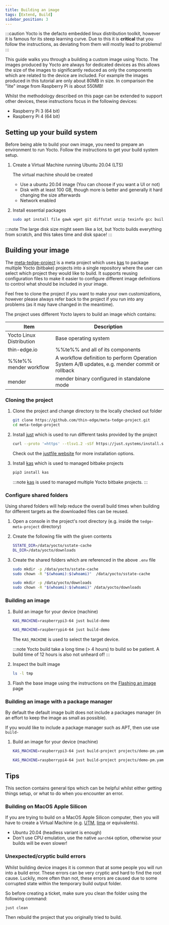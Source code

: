 ```yaml
---
title: Building an image
tags: [Extend, Build]
sidebar_position: 3
---
```


:::caution
Yocto is the defacto embedded linux distribution toolkit, however it is famous for its steep learning curve. Due to this it is **critical** that you follow the instructions, as deviating from them will mostly lead to problems!
:::

This guide walks you through a building a custom image using Yocto. The images produced by Yocto are always for dedicated devices as this allows the size of the images to significantly reduced as only the components which are related to the device are included. For example the images produced in this tutorial are only about 80MB in size. In comparison the "lite" image from Raspberry Pi is about 550MB!

Whilst the methodology described on this page can be extended to support other devices, these instructions focus in the following devices:

* Raspberry Pi 3 (64 bit)
* Raspberry Pi 4 (64 bit)

## Setting up your build system

Before being able to build your own image, you need to prepare an environment to run Yocto. Follow the instructions to get your build system setup.

1. Create a Virtual Machine running Ubuntu 20.04 (LTS)

    The virtual machine should be created 
    * Use a ubuntu 20.04 image (You can choose if you want a UI or not)
    * Disk with at least 100 GB, though more is better and generally it hard changing the size afterwards
    * Network enabled

2. Install essential packages

    ```sh tab={"label":"Ubuntu-20.04"}
    sudo apt install file gawk wget git diffstat unzip texinfo gcc build-essential chrpath socat cpio python3 python3-pip python3-pexpect xz-utils debianutils iputils-ping python3-git python3-jinja2 libegl1-mesa libsdl1.2-dev pylint3 xterm python3-subunit mesa-common-dev zstd liblz4-tool
    ```

:::note
The large disk size might seem like a lot, but Yocto builds everything from scratch, and this takes time and disk space!
:::


## Building your image

The [meta-tedge-project](https://github.com/thin-edge/meta-tedge-project) is a meta project which uses [kas](https://kas.readthedocs.io/en/latest/) to package multiple Yocto (bitbake) projects into a single repository where the user can select which project they would like to build. It supports reusing configuration files to make it easier to configure different image definitions to control what should be included in your image.

Feel free to clone the project if you want to make your own customizations, however please always refer back to the project if you run into any problems (as it may have changed in the meantime).

The project uses different Yocto layers to build an image which contains:

|Item|Description|
|--|--|
|Yocto Linux Distribution|Base operating system|
|thin-edge.io|%%te%% and all of its components|
|%%te%% mender workflow|A workflow definition to perform Operation System A/B updates, e.g. mender commit or rollback|
|mender|mender binary configured in standalone mode|

### Cloning the project

1. Clone the project and change directory to the locally checked out folder

    ```sh
    git clone https://github.com/thin-edge/meta-tedge-project.git
    cd meta-tedge-project
    ```

2. Install [just](https://just.systems/man/en/chapter_5.html) which is used to run different tasks provided by the project

    ```sh
    curl --proto '=https' --tlsv1.2 -sSf https://just.systems/install.sh | sudo bash -s -- --to /usr/bin
    ```

    Check out the [justfile website](https://just.systems/man/en/chapter_5.html) for more installation options.

3. Install [kas](https://kas.readthedocs.io/en/latest/) which is used to managed bitbake projects

    ```sh
    pip3 install kas
    ```

    :::note
    [kas](https://kas.readthedocs.io/en/latest/) is used to managed multiple Yocto bitbake projects.
    :::

### Configure shared folders

Using shared folders will help reduce the overall build times when building for different targets as the downloaded files can be reused.

1. Open a console in the project's root directory (e.g. inside the `tedge-meta-project` directory)

2. Create the following file with the given contents

    ```sh title="file: .env"
    SSTATE_DIR=/data/yocto/sstate-cache
    DL_DIR=/data/yocto/downloads
    ```

3. Create the shared folders which are referenced in the above `.env` file

    ```sh
    sudo mkdir -p /data/yocto/sstate-cache
    sudo chown -R "$(whoami):$(whoami)"  /data/yocto/sstate-cache

    sudo mkdir -p /data/yocto/downloads
    sudo chown -R "$(whoami):$(whoami)" /data/yocto/downloads
    ```


### Building an image

1. Build an image for your device (machine)

    ```sh tab={"label":"RaspberryPi-3"}
    KAS_MACHINE=raspberrypi3-64 just build-demo
    ```

    ```sh tab={"label":"RaspberryPi-4"}
    KAS_MACHINE=raspberrypi4-64 just build-demo
    ```

    The `KAS_MACHINE` is used to select the target device.

    :::note
    Yocto build take a long time (&gt; 4 hours) to build so be patient. A build time of 12 hours is also not unheard of!
    :::

2. Inspect the built image

    ```sh
    ls -l tmp
    ```

3. Flash the base image using the instructions on the [Flashing an image](../../flashing-an-image.md) page

### Building an image with a package manager

By default the default image built does not include a packages manager (in an effort to keep the image as small as possible).

If you would like to include a package manager such as APT, then use use `build-`

1. Build an image for your device (machine)

    ```sh tab={"label":"RaspberryPi-3"}
    KAS_MACHINE=raspberrypi3-64 just build-project projects/demo-pm.yaml
    ```

    ```sh tab={"label":"RaspberryPi-4"}
    KAS_MACHINE=raspberrypi4-64 just build-project projects/demo-pm.yaml
    ```

## Tips

This section contains general tips which can be helpful whilst either getting things setup, or what to do when you encounter an error.

### Building on MacOS Apple Silicon

If you are trying to build on a MacOS Apple Silicon computer, then you will have to create a Virtual Machine (e.g. [UTM](https://mac.getutm.app/), [lima](https://github.com/lima-vm/lima) or equivalents).

* Ubuntu 20.04 (headless variant is enough)
* Don't use CPU emulation, use the native `aarch64` option, otherwise your builds will be even slower!

### Unexpected/cryptic build errors

Whilst building device images it is common that at some people you will run into a build error. These errors can be very cryptic and hard to find the root cause. Luckily, more often than not, these errors are caused due to some corrupted state within the temporary build output folder.

So before creating a ticket, make sure you clean the folder using the following command:

```sh
just clean
```

Then rebuild the project that you originally tried to build.
